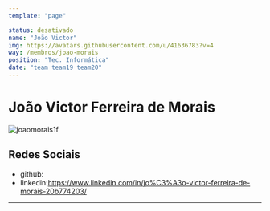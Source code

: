```yaml
---
template: "page"

status: desativado
name: "João Victor"
img: https://avatars.githubusercontent.com/u/41636783?v=4
way: /membros/joao-morais
position: "Tec. Informática"
date: "team team19 team20"
---
```


# João Victor Ferreira de Morais

![joaomorais1f](https://avatars.githubusercontent.com/u/41636783?v=4)

## Redes Sociais
- github:
- linkedin:https://www.linkedin.com/in/jo%C3%A3o-victor-ferreira-de-morais-20b774203/
***